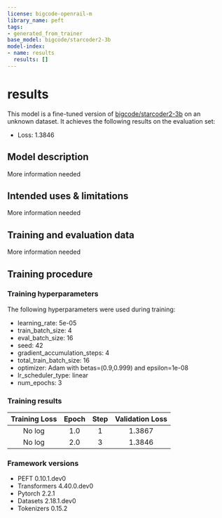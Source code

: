 ```yaml
---
license: bigcode-openrail-m
library_name: peft
tags:
- generated_from_trainer
base_model: bigcode/starcoder2-3b
model-index:
- name: results
  results: []
---
```


<!-- This model card has been generated automatically according to the information the Trainer had access to. You
should probably proofread and complete it, then remove this comment. -->

# results

This model is a fine-tuned version of [bigcode/starcoder2-3b](https://huggingface.co/bigcode/starcoder2-3b) on an unknown dataset.
It achieves the following results on the evaluation set:
- Loss: 1.3846

## Model description

More information needed

## Intended uses & limitations

More information needed

## Training and evaluation data

More information needed

## Training procedure

### Training hyperparameters

The following hyperparameters were used during training:
- learning_rate: 5e-05
- train_batch_size: 4
- eval_batch_size: 16
- seed: 42
- gradient_accumulation_steps: 4
- total_train_batch_size: 16
- optimizer: Adam with betas=(0.9,0.999) and epsilon=1e-08
- lr_scheduler_type: linear
- num_epochs: 3

### Training results

| Training Loss | Epoch | Step | Validation Loss |
|:-------------:|:-----:|:----:|:---------------:|
| No log        | 1.0   | 1    | 1.3867          |
| No log        | 2.0   | 3    | 1.3846          |


### Framework versions

- PEFT 0.10.1.dev0
- Transformers 4.40.0.dev0
- Pytorch 2.2.1
- Datasets 2.18.1.dev0
- Tokenizers 0.15.2